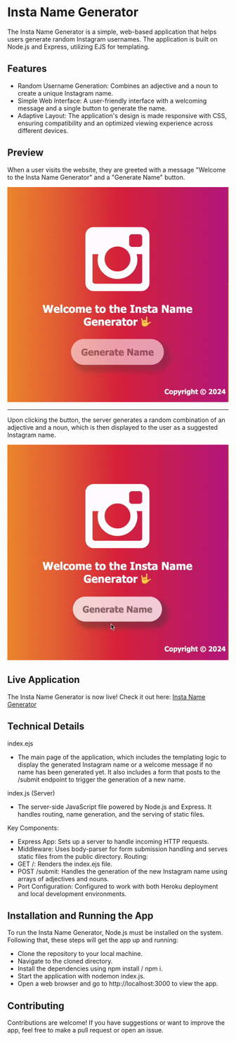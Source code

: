 # Insta Name Generator

The Insta Name Generator is a simple, web-based application that helps users generate random Instagram usernames. The application is built on Node.js and Express, utilizing EJS for templating.

## Features

- Random Username Generation: Combines an adjective and a noun to create a unique Instagram name.
- Simple Web Interface: A user-friendly interface with a welcoming message and a single button to generate the name.
- Adaptive Layout: The application's design is made responsive with CSS, ensuring compatibility and an optimized viewing experience across different devices.

## Preview

When a user visits the website, they are greeted with a message "Welcome to the Insta Name Generator" and a "Generate Name" button.

![Preview of the Insta Name Generator](public/styles/Preview1.gif)

---

Upon clicking the button, the server generates a random combination of an adjective and a noun, which is then displayed to the user as a suggested Instagram name.

![Preview 2 of the Insta Name Generator](public/styles/Preview2.gif)

## Live Application

The Insta Name Generator is now live! Check it out here: [Insta Name Generator](https://insta-name-generator-2bd08e87d766.herokuapp.com/)

## Technical Details

index.ejs

- The main page of the application, which includes the templating logic to display the generated Instagram name or a welcome message if no name has been generated yet. It also includes a form that posts to the /submit endpoint to trigger the generation of a new name.

index.js (Server)

- The server-side JavaScript file powered by Node.js and Express. It handles routing, name generation, and the serving of static files.

Key Components:

- Express App: Sets up a server to handle incoming HTTP requests.
- Middleware: Uses body-parser for form submission handling and serves static files from the public directory.
  Routing:
- GET /: Renders the index.ejs file.
- POST /submit: Handles the generation of the new Instagram name using arrays of adjectives and nouns.
- Port Configuration: Configured to work with both Heroku deployment and local development environments.

## Installation and Running the App

To run the Insta Name Generator, Node.js must be installed on the system. Following that, these steps will get the app up and running:

- Clone the repository to your local machine.
- Navigate to the cloned directory.
- Install the dependencies using npm install / npm i.
- Start the application with nodemon index.js.
- Open a web browser and go to http://localhost:3000 to view the app.

## Contributing

Contributions are welcome! If you have suggestions or want to improve the app, feel free to make a pull request or open an issue.
